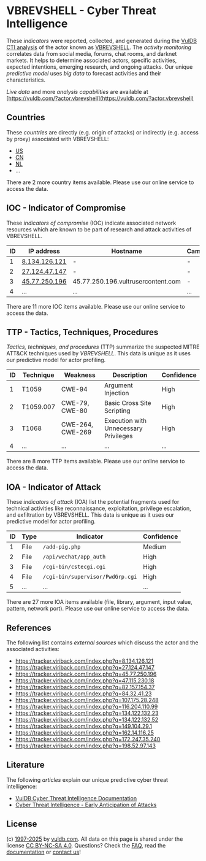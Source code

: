 # VBREVSHELL - Cyber Threat Intelligence

These _indicators_ were reported, collected, and generated during the [VulDB CTI analysis](https://vuldb.com/?kb.cti) of the actor known as [VBREVSHELL](https://vuldb.com/?actor.vbrevshell). The _activity monitoring_ correlates data from social media, forums, chat rooms, and darknet markets. It helps to determine associated actors, specific activities, expected intentions, emerging research, and ongoing attacks. Our unique _predictive model_ uses _big data_ to forecast activities and their characteristics.

_Live data_ and more _analysis capabilities_ are available at [https://vuldb.com/?actor.vbrevshell](https://vuldb.com/?actor.vbrevshell)

## Countries

These _countries_ are directly (e.g. origin of attacks) or indirectly (e.g. access by proxy) associated with VBREVSHELL:

* [US](https://vuldb.com/?country.us)
* [CN](https://vuldb.com/?country.cn)
* [NL](https://vuldb.com/?country.nl)
* ...

There are 2 more country items available. Please use our online service to access the data.

## IOC - Indicator of Compromise

These _indicators of compromise_ (IOC) indicate associated network resources which are known to be part of research and attack activities of VBREVSHELL.

ID | IP address | Hostname | Campaign | Confidence
-- | ---------- | -------- | -------- | ----------
1 | [8.134.126.121](https://vuldb.com/?ip.8.134.126.121) | - | - | High
2 | [27.124.47.147](https://vuldb.com/?ip.27.124.47.147) | - | - | High
3 | [45.77.250.196](https://vuldb.com/?ip.45.77.250.196) | 45.77.250.196.vultrusercontent.com | - | Medium
4 | ... | ... | ... | ...

There are 11 more IOC items available. Please use our online service to access the data.

## TTP - Tactics, Techniques, Procedures

_Tactics, techniques, and procedures_ (TTP) summarize the suspected MITRE ATT&CK techniques used by _VBREVSHELL_. This data is unique as it uses our predictive model for actor profiling.

ID | Technique | Weakness | Description | Confidence
-- | --------- | -------- | ----------- | ----------
1 | T1059 | CWE-94 | Argument Injection | High
2 | T1059.007 | CWE-79, CWE-80 | Basic Cross Site Scripting | High
3 | T1068 | CWE-264, CWE-269 | Execution with Unnecessary Privileges | High
4 | ... | ... | ... | ...

There are 8 more TTP items available. Please use our online service to access the data.

## IOA - Indicator of Attack

These _indicators of attack_ (IOA) list the potential fragments used for technical activities like reconnaissance, exploitation, privilege escalation, and exfiltration by VBREVSHELL. This data is unique as it uses our predictive model for actor profiling.

ID | Type | Indicator | Confidence
-- | ---- | --------- | ----------
1 | File | `/add-pig.php` | Medium
2 | File | `/api/wechat/app_auth` | High
3 | File | `/cgi-bin/cstecgi.cgi` | High
4 | File | `/cgi-bin/supervisor/PwdGrp.cgi` | High
5 | ... | ... | ...

There are 27 more IOA items available (file, library, argument, input value, pattern, network port). Please use our online service to access the data.

## References

The following list contains _external sources_ which discuss the actor and the associated activities:

* https://tracker.viriback.com/index.php?q=8.134.126.121
* https://tracker.viriback.com/index.php?q=27.124.47.147
* https://tracker.viriback.com/index.php?q=45.77.250.196
* https://tracker.viriback.com/index.php?q=47.115.230.18
* https://tracker.viriback.com/index.php?q=82.157.154.37
* https://tracker.viriback.com/index.php?q=84.32.41.23
* https://tracker.viriback.com/index.php?q=107.175.28.248
* https://tracker.viriback.com/index.php?q=116.204.110.99
* https://tracker.viriback.com/index.php?q=134.122.132.23
* https://tracker.viriback.com/index.php?q=134.122.132.52
* https://tracker.viriback.com/index.php?q=149.104.29.1
* https://tracker.viriback.com/index.php?q=162.14.116.25
* https://tracker.viriback.com/index.php?q=172.247.35.240
* https://tracker.viriback.com/index.php?q=198.52.97.143

## Literature

The following _articles_ explain our unique predictive cyber threat intelligence:

* [VulDB Cyber Threat Intelligence Documentation](https://vuldb.com/?kb.cti)
* [Cyber Threat Intelligence - Early Anticipation of Attacks](https://www.scip.ch/en/?labs.20201022)

## License

(c) [1997-2025](https://vuldb.com/?kb.changelog) by [vuldb.com](https://vuldb.com/?kb.about). All data on this page is shared under the license [CC BY-NC-SA 4.0](https://creativecommons.org/licenses/by-nc-sa/4.0/). Questions? Check the [FAQ](https://vuldb.com/?kb.faq), read the [documentation](https://vuldb.com/?kb) or [contact us](https://vuldb.com/?contact)!
